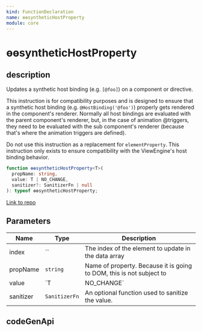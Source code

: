 ```yaml
---
kind: FunctionDeclaration
name: ɵɵsyntheticHostProperty
module: core
---
```


# ɵɵsyntheticHostProperty

## description

Updates a synthetic host binding (e.g. `[@foo]`) on a component or directive.

This instruction is for compatibility purposes and is designed to ensure that a
synthetic host binding (e.g. `@HostBinding('@foo')`) properly gets rendered in
the component's renderer. Normally all host bindings are evaluated with the parent
component's renderer, but, in the case of animation @triggers, they need to be
evaluated with the sub component's renderer (because that's where the animation
triggers are defined).

Do not use this instruction as a replacement for `elementProperty`. This instruction
only exists to ensure compatibility with the ViewEngine's host binding behavior.

```ts
function ɵɵsyntheticHostProperty<T>(
  propName: string,
  value: T | NO_CHANGE,
  sanitizer?: SanitizerFn | null
): typeof ɵɵsyntheticHostProperty;
```

[Link to repo](https://github.com/timdeschryver/angular/blob/master/packages/core/src/render3/instructions/host_property.ts#L65-L79)

## Parameters

| Name      | Type          | Description                                                          |
| --------- | ------------- | -------------------------------------------------------------------- |
| index     | ``            | The index of the element to update in the data array                 |
| propName  | `string`      | Name of property. Because it is going to DOM, this is not subject to |
| value     | `T            | NO_CHANGE`                                                           | New value to write. |
| sanitizer | `SanitizerFn` | An optional function used to sanitize the value.                     |

## codeGenApi
